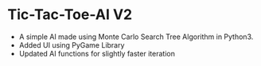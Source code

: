 # Tic-Tac-Toe-AI V2

   - A simple AI made using Monte Carlo Search Tree Algorithm in Python3.
   - Added UI using PyGame Library
   - Updated AI functions for slightly faster iteration
